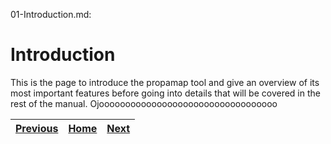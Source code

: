 01-Introduction.md:
# Introduction

This is the page to introduce the propamap tool and give an overview of its most important features before going into details that will be covered in the rest of the manual. Ojoooooooooooooooooooooooooooooooooo


| [Previous](#prev) | [Home](#home)     | [Next](#next) |
|-------------------|:-----------------:|--------------:|

